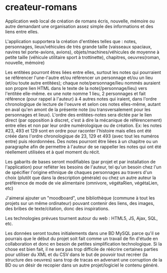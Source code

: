 createur-romans
===============

Application web local de création de romans écris, nouvelle, mémoire ou autre demandant une organisation assez simple des informations et des liens entre elles.

L'application supportera la création d'entitées telles que : notes, personnages, lieux/véhicules de très grande taille (vaisseaux spaciaux, navires tel porte-avions, avions), objets/machines/véhicules de moyenne à petite taille (véhicule utilitaire sport à trottinette), chapitres, oeuvres(roman, nouvelle, mémoire)

Les entitées pourront êtres liées entre elles, surtout les notes qui pourraient se référencer l'une-l'autre et/ou référencer un personnage et/ou un lieu (et/ou toute autre entitées); chaque note/personnage/lieu nommés auraient son propre lien HTML dans le texte de la note(/personnage/lieu) vers l'entitée elle-même. ex une note nomme 1 lieu, 2 personnages et fait référence (pour rappel à l'auteur) à 4 autres notes qui iraient, dans l'ordre chronologique de lecture de l'oeuvre et selon ces notes elles-même, autant en aval qu'en amont de la présente note (ou transversalement pour les personnages et lieux). L'ordre des entitées-notes sera dictée par le lien direct (par opposition à discret, c'est à dire la mécanique de référencement) entre elles et non par leur ordre numérologique ou de création. Ex: les notes #23, 493 et 129 sont en ordre pour raconter l'histoire mais elles ont été créée dans l'ordre chronologique de 23, 129 et 493 (avec tout les numéros entre) puis réordonnées. Des notes pourront être liées à un chapitre ou un paragraphe afin de permettre à l'auteur de se rappeller les notes qui ont été réellement utilisées et à quel moment du récit.

Les gabarits de bases seront modifiables (par projet et par installation de l'application) pour refléter les besoins de l'auteur, tel qu'un besoin chez l'un de spécifier l'origine ethnique de chaques personnages au travers d'un choix (plutôt que dans la description générale) ou chez un autre auteur la préférence de mode de vie alimentaire (omnivore, végétaRien, végétaLien, etc)

J'aimerai ajouter un "moodboard", une bibliothèque (commune à tout les projets sur un même ordinateur) pouvant contenir des liens, des images, des bribes de texte/citation, donc des inspirations.

Les technologies prévues tournent autour du web : HTML5, JS, Ajax, SQL, etc.

Les données seront toutes initialements dans une BD MySQL parce qu'il se pourrais que le début du projet soit fait comme un travail de fin d'étude en collaboration et donc en besoin de petites simplification technologique. Si la chose est bien fait, il ne sera pas trop difficile de réécrire certaines parties pour utiliser du XML et du CSV dans le but de pouvoir tout recréer (la structure des oeuvres) sans trop de tracas en advenant une corruption de la BD ou un désir de recopier dans un autre projet/logiciel le contenu généré.
